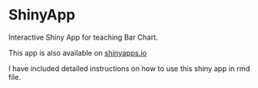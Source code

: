 # ShinyApp

Interactive Shiny App for teaching Bar Chart.

This app is also available on [shinyapps.io](https://1ci5ec-yanru-chen.shinyapps.io/Project_Shiny/)

I have included detailed instructions on how to use this shiny app in rmd file.
